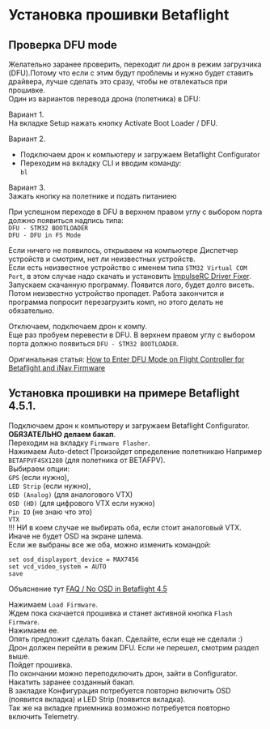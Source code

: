 # Установка прошивки Betaflight

## Проверка DFU mode 
Желательно заранее проверить, переходит ли дрон в режим загрузчика (DFU).Потому что если с этим будут проблемы и нужно будет ставить драйвера, лучше сделать это сразу, чтобы не отвлекаться при прошивке.  
Один из вариантов перевода дрона (полетника) в DFU:  

Вариант 1.  
На вкладке Setup нажать кнопку Activate Boot Loader / DFU.  

Вариант 2.  
- Подключаем дрон к компьютеру и загружаем Betaflight Configurator
- Переходим на вкладку CLI и вводим команду:  
`bl`  

Вариант 3.  
Зажать кнопку на полетнике и подать питаниею

При успешном переходе в DFU в верхнем правом углу с выбором порта должно появиться надпись типа:  
`DFU - STM32 BOOTLOADER`  
`DFU - DFU in FS Mode`  

Если ничего не появилось, открываем на компьютере Диспетчер устройств и смотрим, нет ли неизвестных устройств.  
Если есть неизвестное устройство с именем типа `STM32 Virtual COM Port`,
в этом случае надо скачать и установить [ImpulseRC Driver Fixer](https://impulserc.com/pages/downloads).  
Запускаем скачанную программу. Появится лого, будет долго висеть. Потом неизвестно устройство пропадет. Работа закончится и программа попросит перезагрузить комп, но этого делать не обязательно.  

Отключаем, подключаем дрон к компу.  
Еще раз пробуем перевести в DFU. В верхнем правом углу с выбором порта должно появиться `DFU - STM32 BOOTLOADER`.

Оригинальная статья: [How to Enter DFU Mode on Flight Controller for Betaflight and iNav Firmware](https://oscarliang.com/dfu-mode/)  

## Установка прошивки на примере Betaflight 4.5.1.
Подключаем дрон к компьютеру и загружаем Betaflight Configurator.  
**ОБЯЗАТЕЛЬНО делаем бакап**.  
Переходим на вкладку `Firmware Flasher`.  
Нажимаем Auto-detect
Произойдет определение полетникаю Например `BETAFPVF4SX1280` (для полетника от BETAFPV).  
Выбираем опции:  
`GPS` (если нужно),  
`LED Strip` (если нужно),  
`OSD (Analog)` (для аналогового VTX)  
`OSD (HD)` (для цифрового VTX если нужно)  
`Pin IO` (не знаю что это)  
`VTX`  
!!! НИ в коем случае не выбирать оба, если стоит аналоговый VTX. Иначе не будет OSD на экране шлема.  
Если же выбраны все же оба, можно изменить командой:  
```
set osd_displayport_device = MAX7456
set vcd_video_system = AUTO
save
```

Объяснение тут [FAQ / No OSD in Betaflight 4.5](https://hackmd.io/@nerdCopter/r1JbnG0Q0)  

Нажимаем `Load Firmware`.   
Ждем пока скачается прошивка и станет активной кнопка `Flash Firmware`.  
Нажимаем ее.  
Опять предложит сделать бакап. Сделайте, если еще не сделали :)  
Дрон должен перейти в режим DFU. Если не перешел, смотрим раздел выше.   
Пойдет прошивка.  
По окончании можно переподключить дрон, зайти в Configurator.  
Накатить заранее созданный бакап.  
В закладке Конфигурация потребуется повторно включить OSD (появится вкладка) и LED Strip (появится вкладка).  
Так же на вкладке приемника возможно потребуется повторно включить Telemetry.  

